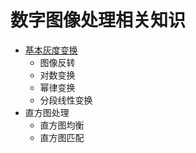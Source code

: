 # 数字图像处理相关知识
- [基本灰度变换](src/GrayScaleTransformation/)
  - 图像反转
  - 对数变换
  - 幂律变换
  - 分段线性变换
- 直方图处理
  - 直方图均衡
  - 直方图匹配

 